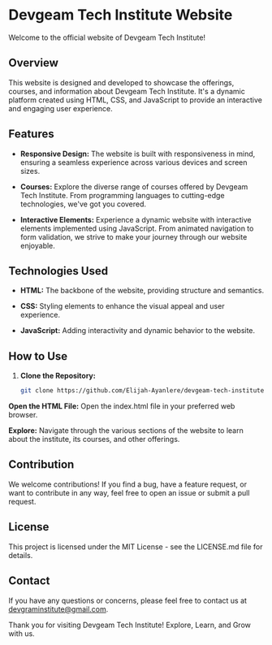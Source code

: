 # Devgeam Tech Institute Website

Welcome to the official website of Devgeam Tech Institute!

## Overview

This website is designed and developed to showcase the offerings, courses, and information about Devgeam Tech Institute. It's a dynamic platform created using HTML, CSS, and JavaScript to provide an interactive and engaging user experience.

## Features

- **Responsive Design:** The website is built with responsiveness in mind, ensuring a seamless experience across various devices and screen sizes.

- **Courses:** Explore the diverse range of courses offered by Devgeam Tech Institute. From programming languages to cutting-edge technologies, we've got you covered.

- **Interactive Elements:** Experience a dynamic website with interactive elements implemented using JavaScript. From animated navigation to form validation, we strive to make your journey through our website enjoyable.

## Technologies Used

- **HTML:** The backbone of the website, providing structure and semantics.

- **CSS:** Styling elements to enhance the visual appeal and user experience.

- **JavaScript:** Adding interactivity and dynamic behavior to the website.

## How to Use

1. **Clone the Repository:**
   ```bash
   git clone https://github.com/Elijah-Ayanlere/devgeam-tech-institute.git
   
**Open the HTML File:**
Open the index.html file in your preferred web browser.

**Explore:**
Navigate through the various sections of the website to learn about the institute, its courses, and other offerings.

## Contribution
We welcome contributions! If you find a bug, have a feature request, or want to contribute in any way, feel free to open an issue or submit a pull request.

## License
This project is licensed under the MIT License - see the LICENSE.md file for details.

## Contact
If you have any questions or concerns, please feel free to contact us at devgraminstitute@gmail.com.

Thank you for visiting Devgeam Tech Institute! Explore, Learn, and Grow with us.
